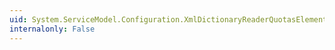 ```yaml
---
uid: System.ServiceModel.Configuration.XmlDictionaryReaderQuotasElement.MaxArrayLength
internalonly: False
---
```


